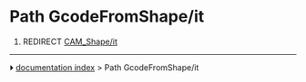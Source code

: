 # Path GcodeFromShape/it
1.  REDIRECT [CAM_Shape/it](CAM_Shape/it.md)



---
⏵ [documentation index](../README.md) > Path GcodeFromShape/it
